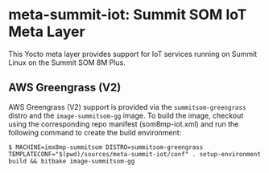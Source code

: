 # meta-summit-iot: Summit SOM IoT Meta Layer
This Yocto meta layer provides support for IoT services running
on Summit Linux on the Summit SOM 8M Plus.

## AWS Greengrass (V2)
AWS Greengrass (V2) support is provided via the `summitsom-greengrass` distro and
the `image-summitsom-gg` image.  To build the image, checkout using the
corresponding repo manifest (som8mp-iot.xml) and run the following
command to create the build environment:

    $ MACHINE=imx8mp-summitsom DISTRO=summitsom-greengrass TEMPLATECONF="$(pwd)/sources/meta-summit-iot/conf" . setup-environment build && bitbake image-summitsom-gg